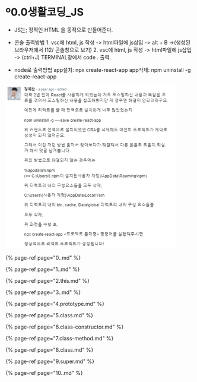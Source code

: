# º0.0생활코딩\_JS

* JS는; 정적인 HTML 을 동적으로 만들어준다.



* 콘솔 출력방법  1. vsc에 html, js 작성 -&gt;  html파일에 js삽입 -&gt; alt + B -&gt;\(생성된 브라우저에서 f12/ 콘솔창으로 보기\) 2. vsc에 html, js 작성 -&gt;  html파일에 js삽입 -&gt; \(ctrl+J\) TERMINAL창에서 code . 출력.



* node로 출력방법 app설치: npx create-react-app app삭제: npm uninstall -g create-react-app 





![](../../.gitbook/assets/image%20%288%29.png)



{% page-ref page="0..md" %}

{% page-ref page="1..md" %}

{% page-ref page="2.this.md" %}

{% page-ref page="3..md" %}

{% page-ref page="4.prototype.md" %}

{% page-ref page="5.class.md" %}

{% page-ref page="6.class-constructor.md" %}

{% page-ref page="7.class-method.md" %}

{% page-ref page="8.class.md" %}

{% page-ref page="9.super.md" %}

{% page-ref page="10..md" %}





